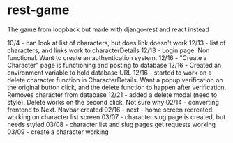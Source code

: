 # rest-game
The game from loopback but made with django-rest and react instead


10/4 - can look at list of characters, but does link doesn't work
12/13 - list of characters, and links work to characterDetails
12/13 - Login page. Non functional. Want to create an authentication system.
12/16 - "Create a Character" page is functioning and posting to database
12/16 - Created an environment variable to hold database URL
12/16 - started to work on a delete character function in CharacterDetails. Want a popup verification on the original button click, and the delete function to happen after verification. Removes character from database
12/21 - added a delete modal (need to style). Delete works on the second click. Not sure why
02/14 - converting frontend to Next. Navbar created
02/16 - next - home screen recreated. working on character list screen
03/07 - character slug page is created, but needs styled
03/08 - character list and slug pages get requests working
03/09 - create a character working